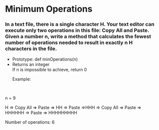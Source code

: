  <h1>Minimum Operations</h1>
<h3>In a text file, there is a single character H. Your text editor can execute only two operations in this file: Copy All and Paste. Given a number n, write a method that calculates the fewest number of operations needed to result in exactly n H characters in the file.</h3>

<ul><li>Prototype: def minOperations(n)</li>
<li>Returns an integer </br>
If n is impossible to achieve, return 0 </li>
<p></p>Example: </ul></br>

n = 9

H => Copy All => Paste => HH => Paste =>HHH => Copy All => Paste => HHHHHH => Paste => HHHHHHHHH

Number of operations: 6 <p> </ul>